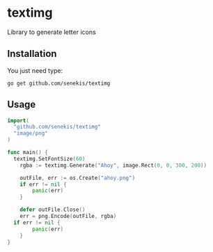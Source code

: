 # textimg

Library to generate letter icons

## Installation

You just need type:

```shell
go get github.com/senekis/textimg
```

## Usage

```go
import(
  "github.com/senekis/textimg"
  "image/png"
)

func main() {
  textimg.SetFontSize(60)
	rgba := textimg.Generate("Ahoy", image.Rect(0, 0, 300, 200))

	outFile, err := os.Create("ahoy.png")
	if err != nil {
		panic(err)
	}

	defer outFile.Close()
	err = png.Encode(outFile, rgba)
  if err != nil {
		panic(err)
	}
}
```

